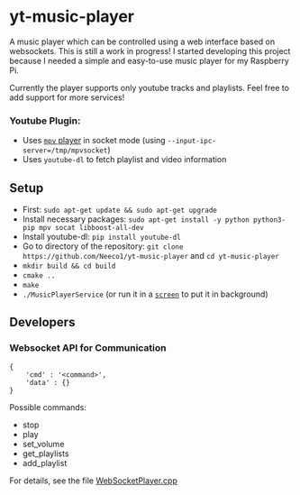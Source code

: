 # yt-music-player

A music player which can be controlled using a web interface based on websockets. This is still a work in progress!
I started developing this project because I needed a simple and easy-to-use music player for my Raspberry Pi.

Currently the player supports only youtube tracks and playlists. Feel free to add support for more services!

### Youtube Plugin:
- Uses [`mpv` player](https://mpv.io) in socket mode (using `--input-ipc-server=/tmp/mpvsocket`)
- Uses `youtube-dl` to fetch playlist and video information

## Setup
- First: ``sudo apt-get update && sudo apt-get upgrade``
- Install necessary packages: ``sudo apt-get install -y python python3-pip mpv socat libboost-all-dev``
- Install youtube-dl: ``pip install youtube-dl``
- Go to directory of the repository: ``git clone https://github.com/Neeco1/yt-music-player`` and ``cd yt-music-player``
- ``mkdir build && cd build``
- ``cmake ..``
- ``make``
- ``./MusicPlayerService`` (or run it in a [`screen`](https://wiki.ubuntuusers.de/Screen/) to put it in background)

## Developers

### Websocket API for Communication

```
{
    'cmd' : '<command>',
    'data' : {}
}
```

Possible commands:
* stop
* play
* set_volume
* get_playlists
* add_playlist

For details, see the file [WebSocketPlayer.cpp](https://github.com/Neeco1/yt-music-player/blob/master/src/WebSocketPlayer.cpp)
